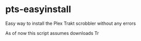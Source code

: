 # pts-easyinstall
Easy way to install the Plex Trakt scrobbler without any errors

As of now this script assumes downloads Tr
